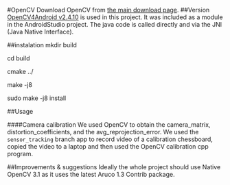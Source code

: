 #OpenCV
Download OpenCV from [the main download page](http://opencv.org/downloads.html).
##Version
[OpenCV4Android v2.4.10](http://sourceforge.net/projects/opencvlibrary/files/opencv-android/2.4.10/) is used in this project.
It was included as a module in the AndroidStudio project.
The java code is called directly and via the JNI (Java Native Interface).

##instalation
mkdir build

cd build

cmake ../

make -j8

sudo make -j8 install

##Usage

####Camera calibration
We used OpenCV to obtain the camera_matrix, distortion_coefficients, and the avg_reprojection_error.
We used the `sensor_tracking` branch app to record video of a calibration chessboard, copied the video to a laptop and then used the OpenCV calibration cpp program.

##Improvements & suggestions
Ideally the whole project should use Native OpenCV 3.1 as it uses the latest
Aruco 1.3 Contrib package.
